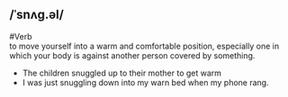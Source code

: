 ## /ˈsnʌɡ.əl/  
#Verb  
to move yourself into a warm and comfortable position, especially one in  which your body is against another person covered by something.

- The children snuggled up to their mother to get warm
- I was just snuggling down into my warn bed when my phone rang.
